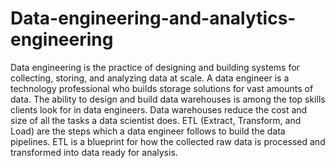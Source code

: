 # Data-engineering-and-analytics-engineering
Data engineering is the practice of designing and building systems for collecting, storing, and analyzing data at scale.
A data engineer is a technology professional who builds storage solutions for vast amounts of data. The ability to design and build data warehouses is among the top skills clients look for in data engineers. Data warehouses reduce the cost and size of all the tasks a data scientist does.
ETL (Extract, Transform, and Load) are the steps which a data engineer follows to build the data pipelines. ETL is a blueprint for how the collected raw data is processed and transformed into data ready for analysis.
